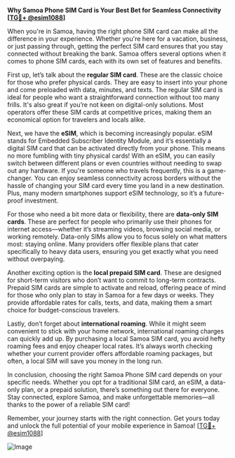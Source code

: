 **Why Samoa Phone SIM Card is Your Best Bet for Seamless Connectivity [[TG💪+ @esim1088](https://t.me/s/esim1088)]**

When you're in Samoa, having the right phone SIM card can make all the difference in your experience. Whether you're here for a vacation, business, or just passing through, getting the perfect SIM card ensures that you stay connected without breaking the bank. Samoa offers several options when it comes to phone SIM cards, each with its own set of features and benefits.

First up, let’s talk about the **regular SIM card**. These are the classic choice for those who prefer physical cards. They are easy to insert into your phone and come preloaded with data, minutes, and texts. The regular SIM card is ideal for people who want a straightforward connection without too many frills. It's also great if you’re not keen on digital-only solutions. Most operators offer these SIM cards at competitive prices, making them an economical option for travelers and locals alike.

Next, we have the **eSIM**, which is becoming increasingly popular. eSIM stands for Embedded Subscriber Identity Module, and it’s essentially a digital SIM card that can be activated directly from your phone. This means no more fumbling with tiny physical cards! With an eSIM, you can easily switch between different plans or even countries without needing to swap out any hardware. If you're someone who travels frequently, this is a game-changer. You can enjoy seamless connectivity across borders without the hassle of changing your SIM card every time you land in a new destination. Plus, many modern smartphones support eSIM technology, so it’s a future-proof investment.

For those who need a bit more data or flexibility, there are **data-only SIM cards**. These are perfect for people who primarily use their phones for internet access—whether it’s streaming videos, browsing social media, or working remotely. Data-only SIMs allow you to focus solely on what matters most: staying online. Many providers offer flexible plans that cater specifically to heavy data users, ensuring you get exactly what you need without overpaying.

Another exciting option is the **local prepaid SIM card**. These are designed for short-term visitors who don’t want to commit to long-term contracts. Prepaid SIM cards are simple to activate and reload, offering peace of mind for those who only plan to stay in Samoa for a few days or weeks. They provide affordable rates for calls, texts, and data, making them a smart choice for budget-conscious travelers.

Lastly, don’t forget about **international roaming**. While it might seem convenient to stick with your home network, international roaming charges can quickly add up. By purchasing a local Samoa SIM card, you avoid hefty roaming fees and enjoy cheaper local rates. It’s always worth checking whether your current provider offers affordable roaming packages, but often, a local SIM will save you money in the long run.

In conclusion, choosing the right Samoa Phone SIM card depends on your specific needs. Whether you opt for a traditional SIM card, an eSIM, a data-only plan, or a prepaid solution, there’s something out there for everyone. Stay connected, explore Samoa, and make unforgettable memories—all thanks to the power of a reliable SIM card!

Remember, your journey starts with the right connection. Get yours today and unlock the full potential of your mobile experience in Samoa! [[TG💪+ @esim1088](https://t.me/s/esim1088)]

![Image](https://i.postimg.cc/Y0z9fWf4/image.png)